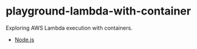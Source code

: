 # playground-lambda-with-container
Exploring AWS Lambda execution with containers.

- [Node.js](./node)
